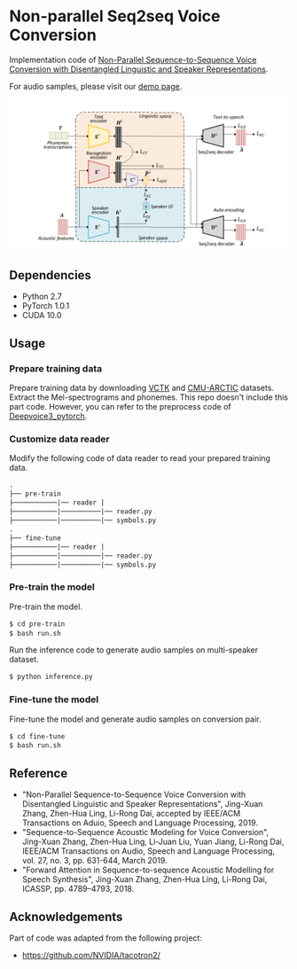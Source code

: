 # Non-parallel Seq2seq Voice Conversion

Implementation code of [Non-Parallel Sequence-to-Sequence Voice Conversion with Disentangled Linguistic and Speaker Representations](https://arxiv.org/abs/1906.10508).

For audio samples, please visit our [demo page](https://jxzhanggg.github.io/nonparaSeq2seqVC/).

![The structure overview of the model](struct.PNG)

## Dependencies

* Python 2.7
* PyTorch 1.0.1
* CUDA 10.0

## Usage

### Prepare training data
Prepare training data by downloading [VCTK](http://homepages.inf.ed.ac.uk/jyamagis/page3/page58/page58.html) and [CMU-ARCTIC](http://www.speech.cs.cmu.edu/cmu_arctic/packed/) datasets.
Extract the Mel-spectrograms and phonemes. This repo
doesn't include this part code. However, you can refer to 
the preprocess code of [Deepvoice3_pytorch](https://github.com/r9y9/deepvoice3_pytorch).
### Customize data reader
Modify the following code of data reader to read your prepared training data.
```
.
├── pre-train
├───────────|── reader |
├───────────|──────────|── reader.py
├───────────|──────────|── symbols.py
.
├── fine-tune
├───────────|── reader |
├───────────|──────────|── reader.py
├───────────|──────────|── symbols.py

```
### Pre-train the model
Pre-train the model. 
```bash
$ cd pre-train
$ bash run.sh
```
Run the inference code to generate audio samples on multi-speaker dataset.
```bash
$ python inference.py
```
### Fine-tune the model
Fine-tune the model and generate audio samples on conversion pair. 
```bash
$ cd fine-tune
$ bash run.sh
```

## Reference
* "Non-Parallel Sequence-to-Sequence Voice Conversion with Disentangled Linguistic and Speaker Representations", Jing-Xuan Zhang, Zhen-Hua Ling, Li-Rong Dai, accepted by IEEE/ACM Transactions on Aduio, Speech and Language Processing, 2019.
* "Sequence-to-Sequence Acoustic Modeling for Voice Conversion", Jing-Xuan Zhang, Zhen-Hua Ling, Li-Juan Liu, Yuan Jiang, Li-Rong Dai, IEEE/ACM Transactions on Audio, Speech and Language Processing, vol. 27, no. 3, pp. 631-644, March 2019.
* "Forward Attention in Sequence-to-sequence Acoustic Modelling for Speech Synthesis", Jing-Xuan Zhang, Zhen-Hua Ling, Li-Rong Dai, ICASSP, pp. 4789–4793, 2018.

## Acknowledgements
Part of code was adapted from the following project:
* https://github.com/NVIDIA/tacotron2/